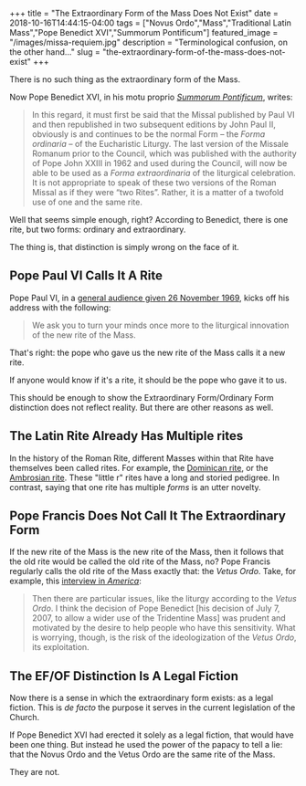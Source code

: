 +++
title =  "The Extraordinary Form of the Mass Does Not Exist"
date = 2018-10-16T14:44:15-04:00
tags = ["Novus Ordo","Mass","Traditional Latin Mass","Pope Benedict XVI","Summorum Pontificum"]
featured_image = "/images/missa-requiem.jpg"
description = "Terminological confusion, on the other hand…"
slug = "the-extraordinary-form-of-the-mass-does-not-exist"
+++

There is no such thing as the extraordinary form of the Mass.

Now Pope Benedict XVI, in his motu proprio [_Summorum
Pontificum_](https://w2.vatican.va/content/benedict-xvi/en/letters/2007/documents/hf_ben-xvi_let_20070707_lettera-vescovi.html),
writes:

> In this regard, it must first be said that the Missal published by Paul VI and then republished in two subsequent editions by John Paul II, obviously is and continues to be the normal Form – the _Forma ordinaria_ – of the Eucharistic Liturgy.  The last version of the Missale Romanum prior to the Council, which was published with the authority of Pope John XXIII in 1962 and used during the Council, will now be able to be used as a _Forma extraordinaria_ of the liturgical celebration.  It is not appropriate to speak of these two versions of the Roman Missal as if they were “two Rites”.  Rather, it is a matter of a twofold use of one and the same rite.

Well that seems simple enough, right? According to Benedict, there is one rite, but two forms: ordinary and
extraordinary.

The thing is, that distinction is simply wrong on the face of it.

## Pope Paul VI Calls It A Rite

Pope Paul VI, in a [general audience given 26 November
1969](https://www.ewtn.com/library/PAPALDOC/P6691126.HTM), kicks off his
address with the following:

> We ask you to turn your minds once more to the liturgical innovation of the new rite of the Mass.

That's right: the pope who gave us the new rite of the Mass calls it a new rite.

If anyone would know if it's a rite, it should be the pope who gave it
to us.

This should be enough to show the Extraordinary
Form/Ordinary Form distinction does not reflect reality. But there are
other reasons as well.

## The Latin Rite Already Has Multiple rites

In the history of the Roman Rite, different Masses within that
Rite have themselves been called rites. For example, the [Dominican rite](https://en.wikipedia.org/wiki/Dominican_Rite),
or the [Ambrosian rite](http://www.newadvent.org/cathen/01394a.htm). These "little r" rites have a long and storied
pedigree. In contrast, saying that one rite has multiple _forms_ is an utter novelty.

## Pope Francis Does Not Call It The Extraordinary Form

If the new rite of the Mass is the new rite of the Mass, then it follows
that the old rite would be called the old rite of the Mass, no? Pope
Francis regularly calls the old rite of the Mass exactly that: the
_Vetus Ordo_. Take, for example, this [interview in
_America_](https://www.americamagazine.org/faith/2013/09/30/big-heart-open-god-interview-pope-francis):

> Then there are particular issues, like the liturgy according to the _Vetus Ordo_. I think the decision of Pope Benedict [his decision of July 7, 2007, to allow a wider use of the Tridentine Mass] was prudent and motivated by the desire to help people who have this sensitivity. What is worrying, though, is the risk of the ideologization of the _Vetus Ordo_, its exploitation.

## The EF/OF Distinction Is A Legal Fiction

Now there is a sense in which the extraordinary form exists: as a legal
fiction. This is _de facto_ the purpose it serves in the current
legislation of the Church.

If Pope Benedict XVI had erected it solely as a legal fiction, that
would have been one thing. But instead he used the power of the papacy
to tell a lie: that the Novus Ordo and the Vetus Ordo are the same rite
of the Mass.

They are not.
